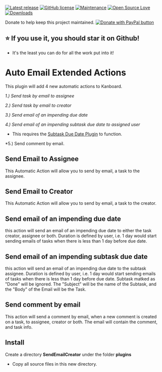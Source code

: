 [![Latest release](https://img.shields.io/github/release/creecros/SendEmailCreator.svg)](https://github.com/creecros/SendEmailCreator/releases)
[![GitHub license](https://img.shields.io/github/license/Naereen/StrapDown.js.svg)](https://github.com/creecros/SendEmailCreator/blob/master/LICENSE)
[![Maintenance](https://img.shields.io/badge/Maintained%3F-yes-green.svg)](https://github.com/creecros/SendEmailCreator/graphs/contributors)
[![Open Source Love](https://badges.frapsoft.com/os/v1/open-source.svg?v=103)]()
[![Downloads](https://img.shields.io/github/downloads/creecros/SendEmailCreator/total.svg)](https://github.com/creecros/SendEmailCreator/releases)

Donate to help keep this project maintained.
<a href="https://www.paypal.com/cgi-bin/webscr?cmd=_s-xclick&hosted_button_id=SEGNEVQFXHXGW&source=url">
<img src="https://www.paypalobjects.com/en_US/i/btn/btn_donate_SM.gif" border="0" name="submit" title="PayPal - The safer, easier way to pay online!" alt="Donate with PayPal button" /></a>

## :star: If you use it, you should star it on Github! 
- It's the least you can do for all the work put into it!

# Auto Email Extended Actions
This plugin will add 4 new automatic actions to Kanboard.

*1.) Send task by email to assignee*

*2.) Send task by email to creator*

*3.) Send email of an impending due date*

*4.) Send email of an impending subtask due date to assigned user*
* This requires the [Subtask Due Date Plugin](https://github.com/eSkiSo/Subtaskdate) to function.

*5.) Send comment by email.

## Send Email to Assignee

This Automatic Action will allow you to send by email, a task to the assignee.

## Send Email to Creator

This Automatic Action will allow you to send by email, a task to the creator.

## Send email of an impending due date

this action will send an email of an impending due date to either the task creator, assignee or both. Duration is defined by user, i.e. 1 day would start sending emails of tasks when there is less than 1 day before due date.

## Send email of an impending subtask due date

this action will send an email of an impending due date to the subtask assignee. Duration is defined by user, i.e. 1 day would start sending emails of tasks when there is less than 1 day before due date. Subtask matked as "Done" will be ignored. The "Subject" will be the name of the Subtask, and the "Body" of the Email will be the Task.

## Send comment by email

This action will send a comment by email, when a new comment is created on a task, to assignee, creator or both. The email will contain the comment, and task info.


## Install
Create a directory **SendEmailCreator** under the folder **plugins**
- Copy all source files in this new directory.


